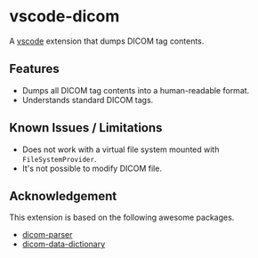 # vscode-dicom

A [vscode][vsc] extension that dumps DICOM tag contents.

[vsc]: https://code.visualstudio.com/

## Features

- Dumps all DICOM tag contents into a human-readable format.
- Understands standard DICOM tags.

## Known Issues / Limitations

- Does not work with a virtual file system mounted with `FileSystemProvider`.
- It's not possible to modify DICOM file.

## Acknowledgement

This extension is based on the following awesome packages.

- [dicom-parser][parser]
- [dicom-data-dictionary][dictionary]

[parser]: https://www.npmjs.com/package/dicom-parser
[dictionary]: https://www.npmjs.com/package/dicom-data-dictionary
